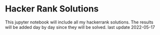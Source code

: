 # Hacker Rank Solutions

This jupyter notebook will include all my hackerrank solutions.
The results will be added day by day since they will be solved.
last update 2022-05-17